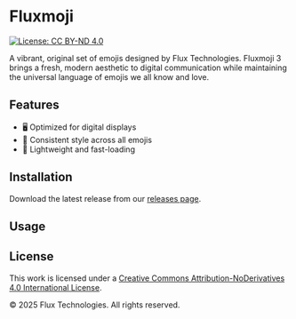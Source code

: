 # Fluxmoji

[![License: CC BY-ND 4.0](https://img.shields.io/badge/License-CC%20BY--ND%204.0-lightgrey.svg)](https://creativecommons.org/licenses/by-nd/4.0/)

A vibrant, original set of emojis designed by Flux Technologies. Fluxmoji 3 brings a fresh, modern aesthetic to digital communication while maintaining the universal language of emojis we all know and love.

## Features

- 🖥️ Optimized for digital displays
- 🌈 Consistent style across all emojis
- 🚀 Lightweight and fast-loading

## Installation

Download the latest release from our [releases page](https://github.com/DesignedByFlux/fluxmoji3/releases).

## Usage


## License

This work is licensed under a [Creative Commons Attribution-NoDerivatives 4.0 International License](https://creativecommons.org/licenses/by-nd/4.0/).

© 2025 Flux Technologies. All rights reserved.

